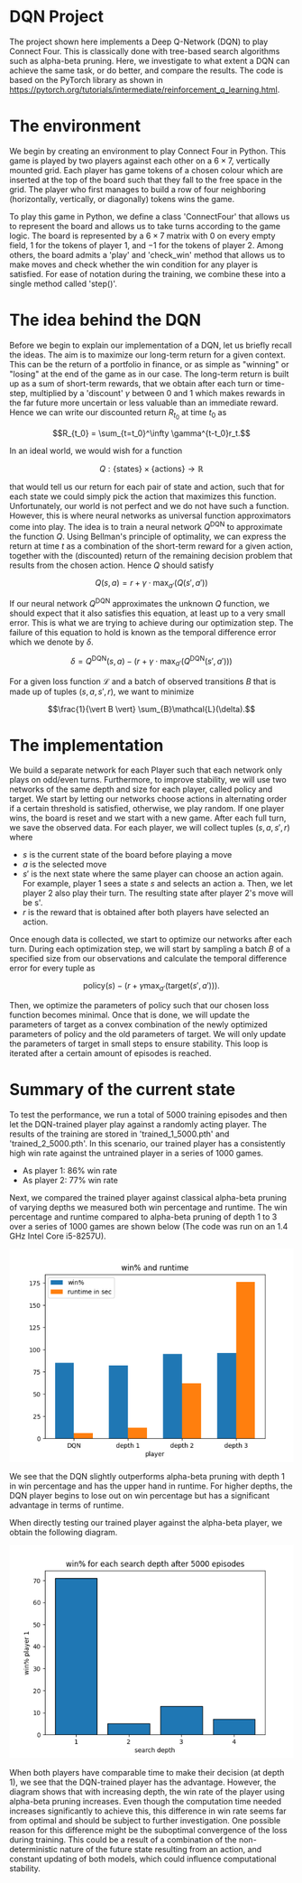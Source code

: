 # DQN Project
The project shown here implements a Deep Q-Network (DQN) to play Connect Four. 
This is classically done with tree-based search algorithms such as alpha-beta pruning.
Here, we investigate to what extent a DQN can achieve the same task, or do better, and compare the results.
The code is based on the PyTorch library as shown in https://pytorch.org/tutorials/intermediate/reinforcement_q_learning.html.

# The environment
We begin by creating an environment to play Connect Four in Python.
This game is played by two players against each other on a $6 \times 7$, vertically mounted grid. 
Each player has game tokens of a chosen colour which are inserted at the top of the board such that they fall to the free space in the grid. 
The player who first manages to build a row of four neighboring (horizontally, vertically, or diagonally) tokens wins the game. 

To play this game in Python, we define a class 'ConnectFour' that allows us to represent the board and allows us to take turns according to the game logic.
The board is represented by a $6 \times 7$ matrix with $0$ on every empty field, $1$ for the tokens of player $1$, and $-1$ for the tokens of player $2$. 
Among others, the board admits a 'play' and 'check_win' method that allows us to make moves and check whether the win condition for any player is satisfied.
For ease of notation during the training, we combine these into a single method called 'step()'. 

# The idea behind the DQN
Before we begin to explain our implementation of a DQN, let us briefly recall the ideas. 
The aim is to maximize our long-term return for a given context.
This can be the return of a portfolio in finance, or as simple as "winning" or "losing" at the end of the game as in our case.
The long-term return is built up as a sum of short-term rewards, that we obtain after each turn or time-step, multiplied by a 'discount' $\gamma$ between 0 and 1 which makes rewards in the far future more uncertain or less valuable than an immediate reward. 
Hence we can write our discounted return $R_{t_0}$ at time $t_0$ as

$$R_{t_0} = \sum_{t=t_0}^\infty \gamma^{t-t_0}r_t.$$

In an ideal world, we would wish for a function 

$$Q: \lbrace \mathrm{ states } \rbrace \times \lbrace \mathrm{ actions } \rbrace \to \mathbb{R}$$

that would tell us our return for each pair of state and action, such that for each state we could simply pick the action that maximizes this function.
Unfortunately, our world is not perfect and we do not have such a function. 
However, this is where neural networks as universal function approximators come into play. 
The idea is to train a neural network $Q^{\mathrm{DQN}}$ to approximate the function $Q$.
Using Bellman's principle of optimality, we can express the return at time $t$ as a combination of the short-term reward for a given action, together with the (discounted) return of the remaining decision problem that results from the chosen action.
Hence $Q$ should satisfy 

$$Q(s, a) = r + \gamma  \cdot \mathrm{max}_{a'}(Q(s', a'))$$

If our neural network $Q^{\mathrm{DQN}}$ approximates the unknown $Q$ function, we should expect that it also satisfies this equation, at least up to a very small error. This is what we are trying to achieve during our optimization step. 
The failure of this equation to hold is known as the temporal difference error which we denote by $\delta$.

$$ \delta = Q^{\mathrm{DQN}}(s,a) -(r + \gamma \cdot \mathrm{max}_{a'}(Q^{\mathrm{DQN}}(s',a')))$$

For a given loss function $\mathcal{L}$ and a batch of observed transitions $B$ that is made up of tuples $(s,a,s',r)$, we want to minimize 

$$\frac{1}{\vert B \vert} \sum_{B}\mathcal{L}(\delta).$$

# The implementation
We build a separate network for each Player such that each network only plays on odd/even turns. 
Furthermore, to improve stability, we will use two networks of the same depth and size for each player, called $\mathrm{policy}$ and $\mathrm{target}$. 
We start by letting our networks choose actions in alternating order if a certain threshold is satisfied, otherwise, we play random.
If one player wins, the board is reset and we start with a new game.
After each full turn, we save the observed data.
For each player, we will collect tuples $(s, a, s',r)$ where

 * $s$ is the current state of the board before playing a move
 * $a$ is the selected move
 * $s'$ is the next state where the same player can choose an action again. For example, player 1 sees a state $s$ and selects an action a. Then, we let player 2 also play their turn. The resulting state after player 2's move will be s'.
 * $r$ is the reward that is obtained after both players have selected an action.

Once enough data is collected, we start to optimize our networks after each turn.
During each optimization step, we will start by sampling a batch $B$ of a specified size from our observations and calculate the temporal difference error for every tuple as

$$\mathrm{policy}(s) -(r+\gamma \mathrm{max}_{a'}( \mathrm{target}(s', a'))).$$

Then, we optimize the parameters of $\mathrm{policy}$ such that our chosen loss function becomes minimal. 
Once that is done, we will update the parameters of $\mathrm{target}$ as a convex combination of the newly optimized parameters of $\mathrm{policy}$ and the old parameters of $\mathrm{target}$.
We will only update the parameters of $\mathrm{target}$ in small steps to ensure stability. 
This loop is iterated after a certain amount of episodes is reached.

# Summary of the current state 
To test the performance, we run a total of 5000 training episodes and then let the DQN-trained player play against a randomly acting player. 
The results of the training are stored in 'trained_1_5000.pth' and 'trained_2_5000.pth'.
In this scenario, our trained player has a consistently high win rate against the untrained player in a series of 1000 games. 

 * As player 1: 86% win rate
 * As player 2: 77% win rate

Next, we compared the trained player against classical alpha-beta pruning of varying depths we measured both win percentage and runtime. 
The win percentage and runtime compared to alpha-beta pruning of depth 1 to 3 over a series of 1000 games are shown below
(The code was run on an 1.4 GHz Intel Core i5-8257U).

![](ConnectFour/ReadMeImages/winsRuntime.png)

We see that the DQN slightly outperforms alpha-beta pruning with depth 1 in win percentage and has the upper hand in runtime. 
For higher depths, the DQN player begins to lose out on win percentage but has a significant advantage in terms of runtime.

When directly testing our trained player against the alpha-beta player, we obtain the following diagram.

![](ConnectFour/ReadMeImages/winsDepth.png)

When both players have comparable time to make their decision (at depth 1), we see that the DQN-trained player has the advantage.
However, the diagram shows that with increasing depth, the win rate of the player using alpha-beta pruning increases.
Even though the computation time needed increases significantly to achieve this, this difference in win rate seems far from optimal and should be subject to further investigation. 
One possible reason for this difference might be the suboptimal convergence of the loss during training. This could be a result of a combination of the non-deterministic nature of the future state resulting from an action, and constant updating of both models, which could influence computational stability.


